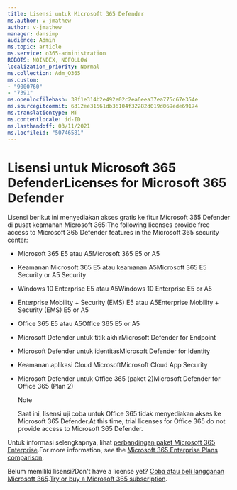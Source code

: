 ```yaml
---
title: Lisensi untuk Microsoft 365 Defender
ms.author: v-jmathew
author: v-jmathew
manager: dansimp
audience: Admin
ms.topic: article
ms.service: o365-administration
ROBOTS: NOINDEX, NOFOLLOW
localization_priority: Normal
ms.collection: Adm_O365
ms.custom:
- "9000760"
- "7391"
ms.openlocfilehash: 38f1e314b2e492e02c2ea6eea37ea775c67e354e
ms.sourcegitcommit: 6312ee31561db36104f32282d019d069ede69174
ms.translationtype: MT
ms.contentlocale: id-ID
ms.lasthandoff: 03/11/2021
ms.locfileid: "50746581"
---
```

# <a name="licenses-for-microsoft-365-defender"></a><span data-ttu-id="d3075-102">Lisensi untuk Microsoft 365 Defender</span><span class="sxs-lookup"><span data-stu-id="d3075-102">Licenses for Microsoft 365 Defender</span></span>

<span data-ttu-id="d3075-103">Lisensi berikut ini menyediakan akses gratis ke fitur Microsoft 365 Defender di pusat keamanan Microsoft 365:</span><span class="sxs-lookup"><span data-stu-id="d3075-103">The following licenses provide free access to Microsoft 365 Defender features in the Microsoft 365 security center:</span></span>

- <span data-ttu-id="d3075-104">Microsoft 365 E5 atau A5</span><span class="sxs-lookup"><span data-stu-id="d3075-104">Microsoft 365 E5 or A5</span></span>
- <span data-ttu-id="d3075-105">Keamanan Microsoft 365 E5 atau keamanan A5</span><span class="sxs-lookup"><span data-stu-id="d3075-105">Microsoft 365 E5 Security or A5 Security</span></span>
- <span data-ttu-id="d3075-106">Windows 10 Enterprise E5 atau A5</span><span class="sxs-lookup"><span data-stu-id="d3075-106">Windows 10 Enterprise E5 or A5</span></span>
- <span data-ttu-id="d3075-107">Enterprise Mobility + Security (EMS) E5 atau A5</span><span class="sxs-lookup"><span data-stu-id="d3075-107">Enterprise Mobility + Security (EMS) E5 or A5</span></span>
- <span data-ttu-id="d3075-108">Office 365 E5 atau A5</span><span class="sxs-lookup"><span data-stu-id="d3075-108">Office 365 E5 or A5</span></span>
- <span data-ttu-id="d3075-109">Microsoft Defender untuk titik akhir</span><span class="sxs-lookup"><span data-stu-id="d3075-109">Microsoft Defender for Endpoint</span></span>
- <span data-ttu-id="d3075-110">Microsoft Defender untuk identitas</span><span class="sxs-lookup"><span data-stu-id="d3075-110">Microsoft Defender for Identity</span></span>
- <span data-ttu-id="d3075-111">Keamanan aplikasi Cloud Microsoft</span><span class="sxs-lookup"><span data-stu-id="d3075-111">Microsoft Cloud App Security</span></span>
- <span data-ttu-id="d3075-112">Microsoft Defender untuk Office 365 (paket 2)</span><span class="sxs-lookup"><span data-stu-id="d3075-112">Microsoft Defender for Office 365 (Plan 2)</span></span>

    > [!NOTE]
    > <span data-ttu-id="d3075-113">Saat ini, lisensi uji coba untuk Office 365 tidak menyediakan akses ke Microsoft 365 Defender.</span><span class="sxs-lookup"><span data-stu-id="d3075-113">At this time, trial licenses for Office 365 do not provide access to Microsoft 365 Defender.</span></span>

<span data-ttu-id="d3075-114">Untuk informasi selengkapnya, lihat [perbandingan paket Microsoft 365 Enterprise](https://go.microsoft.com/fwlink/?linkid=2143458).</span><span class="sxs-lookup"><span data-stu-id="d3075-114">For more information, see the [Microsoft 365 Enterprise Plans comparison](https://go.microsoft.com/fwlink/?linkid=2143458).</span></span>

<span data-ttu-id="d3075-115">Belum memiliki lisensi?</span><span class="sxs-lookup"><span data-stu-id="d3075-115">Don't have a license yet?</span></span> <span data-ttu-id="d3075-116">[Coba atau beli langganan Microsoft 365](https://go.microsoft.com/fwlink/?linkid=2143625).</span><span class="sxs-lookup"><span data-stu-id="d3075-116">[Try or buy a Microsoft 365 subscription](https://go.microsoft.com/fwlink/?linkid=2143625).</span></span>

